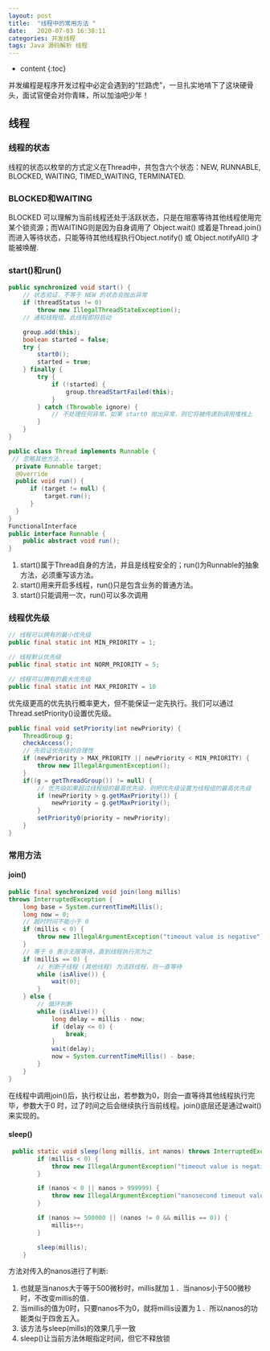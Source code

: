 ```yaml
---
layout: post
title:  "线程中的常用方法 "
date:   2020-07-03 16:38:11
categories: 并发线程
tags: Java 源码解析 线程  
---
```


* content
{:toc}

并发编程是程序开发过程中必定会遇到的“拦路虎”，一旦扎实地啃下了这块硬骨头，面试官便会对你青睐，所以加油吧少年！





## 线程

### 线程的状态
线程的状态以枚举的方式定义在Thread中，共包含六个状态：NEW, RUNNABLE, BLOCKED, WAITING, TIMED_WAITING, TERMINATED.

### BLOCKED和WAITING
BLOCKED 可以理解为当前线程还处于活跃状态，只是在阻塞等待其他线程使用完某个锁资源；而WAITING则是因为自身调用了 Object.wait() 或着是Thread.join()而进入等待状态，只能等待其他线程执行Object.notify() 或 Object.notifyAll() 才能被唤醒.

### start()和run()
```java
public synchronized void start() {
    // 状态验证，不等于 NEW 的状态会抛出异常
    if (threadStatus != 0)
        throw new IllegalThreadStateException();
    // 通知线程组，此线程即将启动

    group.add(this);
    boolean started = false;
    try {
        start0();
        started = true;
    } finally {
        try {
            if (!started) {
                group.threadStartFailed(this);
            }
        } catch (Throwable ignore) {
            // 不处理任何异常，如果 start0 抛出异常，则它将被传递到调用堆栈上
        }
    }
}

public class Thread implements Runnable {
 // 忽略其他方法......
  private Runnable target;
  @Override
  public void run() {
      if (target != null) {
          target.run();
      }
  }
}
FunctionalInterface
public interface Runnable {
    public abstract void run();
}

```
1. start()属于Thread自身的方法，并且是线程安全的；run()为Runnable的抽象方法，必须重写该方法。
2. start()用来开启多线程，run()只是包含业务的普通方法。
3. start()只能调用一次，run()可以多次调用

### 线程优先级
```java
// 线程可以拥有的最小优先级
public final static int MIN_PRIORITY = 1;

// 线程默认优先级
public final static int NORM_PRIORITY = 5;

// 线程可以拥有的最大优先级
public final static int MAX_PRIORITY = 10

```
优先级更高的优先执行概率更大，但不能保证一定先执行。我们可以通过Thread.setPriority()设置优先级。
```java
public final void setPriority(int newPriority) {
    ThreadGroup g;
    checkAccess();
    // 先验证优先级的合理性
    if (newPriority > MAX_PRIORITY || newPriority < MIN_PRIORITY) {
        throw new IllegalArgumentException();
    }
    if((g = getThreadGroup()) != null) {
        // 优先级如果超过线程组的最高优先级，则把优先级设置为线程组的最高优先级
        if (newPriority > g.getMaxPriority()) {
            newPriority = g.getMaxPriority();
        }
        setPriority0(priority = newPriority);
    }
}

```
### 常用方法
#### join()
```java
public final synchronized void join(long millis)
throws InterruptedException {
    long base = System.currentTimeMillis();
    long now = 0;
    // 超时时间不能小于 0
    if (millis < 0) {
        throw new IllegalArgumentException("timeout value is negative");
    }
    // 等于 0 表示无限等待，直到线程执行完为之
    if (millis == 0) {
        // 判断子线程 (其他线程) 为活跃线程，则一直等待
        while (isAlive()) {
            wait(0);
        }
    } else {
        // 循环判断
        while (isAlive()) {
            long delay = millis - now;
            if (delay <= 0) {
                break;
            }
            wait(delay);
            now = System.currentTimeMillis() - base;
        }
    }
}

```
在线程中调用join()后，执行权让出，若参数为0，则会一直等待其他线程执行完毕，参数大于0 时，过了时间之后会继续执行当前线程。join()底层还是通过wait()来实现的。

#### sleep()
```java
 public static void sleep(long millis, int nanos) throws InterruptedException {
        if (millis < 0) {
            throw new IllegalArgumentException("timeout value is negative");
        }

        if (nanos < 0 || nanos > 999999) {
            throw new IllegalArgumentException("nanosecond timeout value out of range");
        }

        if (nanos >= 500000 || (nanos != 0 && millis == 0)) {
            millis++;
        }

        sleep(millis);
    }

```
方法对传入的nanos进行了判断:
1. 也就是当nanos大于等于500微秒时，millis就加１．当nanos小于500微秒时，不改变millis的值．
2. 当millis的值为0时，只要nanos不为0，就将millis设置为１．所以nanos的功能类似于四舍五入。
3. 该方法与sleep(mills)的效果几乎一致
4. sleep()让当前方法休眠指定时间，但它不释放锁

